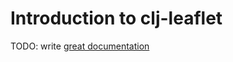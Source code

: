 # Introduction to clj-leaflet

TODO: write [great documentation](http://jacobian.org/writing/what-to-write/)
